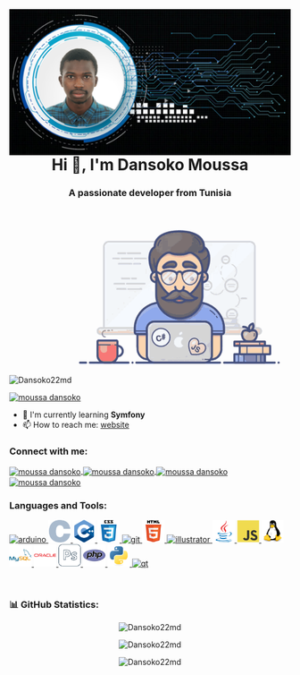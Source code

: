 <img src="profile1.png" alt="coding" align="right" />

<h1 align="center">Hi 👋, I'm Dansoko Moussa</h1>
<h3 align="center">A passionate developer from Tunisia</h3>

<img width="400" src="tenor.gif" alt="coding" align="right" />

<p align="left"> 
  <img src="https://komarev.com/ghpvc/?username=Dansoko22md&label=Profile%20views&color=0e75b6&style=flat" alt="Dansoko22md" /> 
</p>

<p align="left"> 
  <a href="https://twitter.com/moussadansoko" target="blank">
    <img src="https://img.shields.io/twitter/follow/moussadansoko?logo=twitter&style=for-the-badge" alt="moussa dansoko" />
  </a> 
</p>

- 🌱 I'm currently learning **Symfony**
- 📫 How to reach me: <a href="https://forlearner.com" target="blank">website</a>

<h3 align="left">Connect with me:</h3>
<p align="left">
  <a href="https://twitter.com/moussadansoko" target="blank">
    <img align="center" src="https://raw.githubusercontent.com/rahuldkjain/github-profile-readme-generator/master/src/images/icons/Social/twitter.svg" alt="moussa dansoko" height="30" width="40" />
  </a>
  <a href="https://linkedin.com/in/moussadansoko" target="blank">
    <img align="center" src="https://raw.githubusercontent.com/rahuldkjain/github-profile-readme-generator/master/src/images/icons/Social/linked-in-alt.svg" alt="moussa dansoko" height="30" width="40" />
  </a>
  <a href="https://fb.com/moussadansoko" target="blank">
    <img align="center" src="https://raw.githubusercontent.com/rahuldkjain/github-profile-readme-generator/master/src/images/icons/Social/facebook.svg" alt="moussa dansoko" height="30" width="40" />
  </a>
  <a href="https://instagram.com/moussadansoko" target="blank">
    <img align="center" src="https://raw.githubusercontent.com/rahuldkjain/github-profile-readme-generator/master/src/images/icons/Social/instagram.svg" alt="moussa dansoko" height="30" width="40" />
  </a>
</p>

<h3 align="left">Languages and Tools:</h3>
<p align="left"> 
  <a href="https://www.arduino.cc/" target="_blank" rel="noreferrer"> <img src="https://cdn.worldvectorlogo.com/logos/arduino-1.svg" alt="arduino" width="40" height="40"/> </a>
  <a href="https://www.cprogramming.com/" target="_blank" rel="noreferrer"> <img src="https://raw.githubusercontent.com/devicons/devicon/master/icons/c/c-original.svg" alt="c" width="40" height="40"/> </a>
  <a href="https://www.w3schools.com/cpp/" target="_blank" rel="noreferrer"> <img src="https://raw.githubusercontent.com/devicons/devicon/master/icons/cplusplus/cplusplus-original.svg" alt="cplusplus" width="40" height="40"/> </a>
  <a href="https://www.w3schools.com/css/" target="_blank" rel="noreferrer"> <img src="https://raw.githubusercontent.com/devicons/devicon/master/icons/css3/css3-original-wordmark.svg" alt="css3" width="40" height="40"/> </a>
  <a href="https://git-scm.com/" target="_blank" rel="noreferrer"> <img src="https://www.vectorlogo.zone/logos/git-scm/git-scm-icon.svg" alt="git" width="40" height="40"/> </a>
  <a href="https://www.w3.org/html/" target="_blank" rel="noreferrer"> <img src="https://raw.githubusercontent.com/devicons/devicon/master/icons/html5/html5-original-wordmark.svg" alt="html5" width="40" height="40"/> </a>
  <a href="https://www.adobe.com/in/products/illustrator.html" target="_blank" rel="noreferrer"> <img src="https://www.vectorlogo.zone/logos/adobe_illustrator/adobe_illustrator-icon.svg" alt="illustrator" width="40" height="40"/> </a>
  <a href="https://www.java.com" target="_blank" rel="noreferrer"> <img src="https://raw.githubusercontent.com/devicons/devicon/master/icons/java/java-original.svg" alt="java" width="40" height="40"/> </a>
  <a href="https://developer.mozilla.org/en-US/docs/Web/JavaScript" target="_blank" rel="noreferrer"> <img src="https://raw.githubusercontent.com/devicons/devicon/master/icons/javascript/javascript-original.svg" alt="javascript" width="40" height="40"/> </a>
  <a href="https://www.linux.org/" target="_blank" rel="noreferrer"> <img src="https://raw.githubusercontent.com/devicons/devicon/master/icons/linux/linux-original.svg" alt="linux" width="40" height="40"/> </a>
  <a href="https://www.mysql.com/" target="_blank" rel="noreferrer"> <img src="https://raw.githubusercontent.com/devicons/devicon/master/icons/mysql/mysql-original-wordmark.svg" alt="mysql" width="40" height="40"/> </a>
  <a href="https://www.oracle.com/" target="_blank" rel="noreferrer"> <img src="https://raw.githubusercontent.com/devicons/devicon/master/icons/oracle/oracle-original.svg" alt="oracle" width="40" height="40"/> </a>
  <a href="https://www.photoshop.com/en" target="_blank" rel="noreferrer"> <img src="https://raw.githubusercontent.com/devicons/devicon/master/icons/photoshop/photoshop-line.svg" alt="photoshop" width="40" height="40"/> </a>
  <a href="https://www.php.net" target="_blank" rel="noreferrer"> <img src="https://raw.githubusercontent.com/devicons/devicon/master/icons/php/php-original.svg" alt="php" width="40" height="40"/> </a>
  <a href="https://www.python.org" target="_blank" rel="noreferrer"> <img src="https://raw.githubusercontent.com/devicons/devicon/master/icons/python/python-original.svg" alt="python" width="40" height="40"/> </a>
  <a href="https://www.qt.io/" target="_blank" rel="noreferrer"> <img src="https://upload.wikimedia.org/wikipedia/commons/0/0b/Qt_logo_2016.svg" alt="qt" width="40" height="40"/> </a>
</p>

<br clear="both">

<h3 align="left">📊 GitHub Statistics:</h3>

<p align="center">
  <img src="https://github-readme-stats.vercel.app/api/top-langs?username=Dansoko22md&show_icons=true&locale=en&layout=compact&theme=radical" alt="Dansoko22md" />
</p>

<p align="center">
  <img src="https://github-readme-stats.vercel.app/api?username=Dansoko22md&show_icons=true&locale=en&theme=radical" alt="Dansoko22md" />
</p>

<p align="center">
  <img src="https://github-readme-streak-stats.herokuapp.com/?user=Dansoko22md&theme=radical" alt="Dansoko22md" />
</p>
